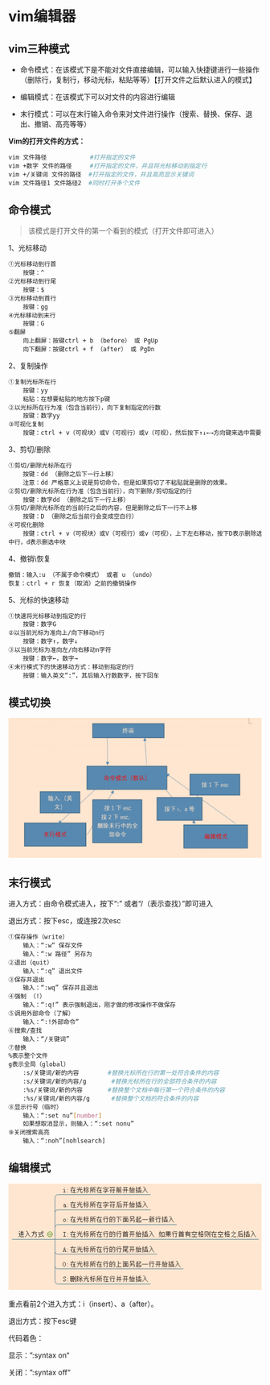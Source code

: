 # vim编辑器

## vim三种模式

- 命令模式：在该模式下是不能对文件直接编辑，可以输入快捷键进行一些操作（删除行，复制行，移动光标，粘贴等等）【打开文件之后默认进入的模式】

- 编辑模式：在该模式下可以对文件的内容进行编辑

- 末行模式：可以在末行输入命令来对文件进行操作（搜索、替换、保存、退出、撤销、高亮等等）

**Vim的打开文件的方式：**

```bash
vim 文件路径            #打开指定的文件
vim +数字 文件的路径     #打开指定的文件，并且将光标移动到指定行
vim +/关键词 文件的路径  #打开指定的文件，并且高亮显示关键词
vim 文件路径1 文件路径2  #同时打开多个文件
```

## 命令模式

> 该模式是打开文件的第一个看到的模式（打开文件即可进入）

1、光标移动

```bash
①光标移动到行首
	按键：^
②光标移动到行尾
	按键：$
③光标移动到首行
	按键：gg
④光标移动到末行
	按键：G
⑤翻屏
	向上翻屏：按键ctrl + b （before） 或 PgUp
	向下翻屏：按键ctrl + f （after） 或 PgDn
```

2、复制操作

```bash
①复制光标所在行
	按键：yy
	粘贴：在想要粘贴的地方按下p键
②以光标所在行为准（包含当前行），向下复制指定的行数
	按键：数字yy
③可视化复制
	按键：ctrl + v（可视块）或V（可视行）或v（可视），然后按下↑↓←→方向键来选中需要复制的区块，按下y键进行复制，最后按下p键粘贴
```

3、剪切/删除

```bash
①剪切/删除光标所在行
	按键：dd （删除之后下一行上移）
	注意：dd 严格意义上说是剪切命令，但是如果剪切了不粘贴就是删除的效果。
②剪切/删除光标所在行为准（包含当前行），向下删除/剪切指定的行
	按键：数字dd （删除之后下一行上移）
③剪切/删除光标所在的当前行之后的内容，但是删除之后下一行不上移
	按键：D （删除之后当前行会变成空白行）
④可视化删除
	按键：ctrl + v（可视块）或V（可视行）或v（可视），上下左右移动，按下D表示删除选
中行，d表示删选中块
```

4、撤销\恢复

```bash
撤销：输入:u （不属于命令模式） 或者 u （undo）
恢复：ctrl + r 恢复（取消）之前的撤销操作
```

5、光标的快速移动

```bash
①快速将光标移动到指定的行	
	按键：数字G
②以当前光标为准向上/向下移动n行
	按键：数字↑，数字↓
③以当前光标为准向左/向右移动n字符
	按键：数字←，数字→
④末行模式下的快速移动方式：移动到指定的行
	按键：输入英文“:”，其后输入行数数字，按下回车
```



## 模式切换

![image-20230504132129991](../images/vMLowmVgBQCayrf.png)



## 末行模式

进入方式：由命令模式进入，按下“:” 或者“/（表示查找）”即可进入

退出方式：按下esc，或连按2次esc

```bash
①保存操作（write）
	输入：“:w” 保存文件
	输入：“:w 路径” 另存为
②退出（quit）
	输入：“:q” 退出文件
③保存并退出
	输入：“:wq” 保存并且退出
④强制 （!）
	输入：“:q!” 表示强制退出，刚才做的修改操作不做保存
⑤调用外部命令（了解）
	输入：“:!外部命令” 
⑥搜索/查找
	输入：“/关键词” 
⑦替换
%表示整个文件
g表示全局（global）
	:s/关键词/新的内容        #替换光标所在行的第一处符合条件的内容
	:s/关键词/新的内容/g       #替换光标所在行的全部符合条件的内容
	:%s/关键词/新的内容       #替换整个文档中每行第一个符合条件的内容
	:%s/关键词/新的内容/g      #替换整个文档的符合条件的内容
⑧显示行号（临时）
	输入：“:set nu”[number]
	如果想取消显示，则输入：“:set nonu”
⑨关闭搜索高亮
	输入：“:noh”[nohlsearch]
```



## 编辑模式

![image-20230504133022379](../images/ZIBsy2j8FRgrA3V.png)

重点看前2个进入方式：i（insert）、a（after）。

退出方式：按下esc键

代码着色：

显示：”:syntax on“

关闭：”:syntax off“



